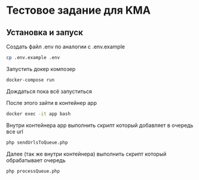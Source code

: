 # Тестовое задание для KMA

## Установка и запуск

Создать файл .env по аналогии с .env.example
```bash
cp .env.example .env
```

Запустить докер композер
```bash
docker-compose run
```
Дождаться пока всё запуститься

После этого зайти в контейнер app
```bash
docker exec -it app bash
```

Внутри контейнера app выполнить скрипт который добавляет в очередь все url
```bash
php sendUrlsToQueue.php 
```

Далее (так же внутри контейнера) выполнить скрипт который обрабатывает очередь
```bash
php processQueue.php
```

